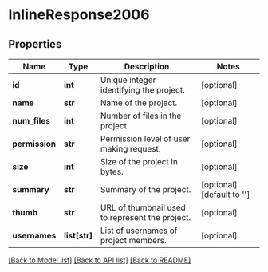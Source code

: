 # InlineResponse2006

## Properties
Name | Type | Description | Notes
------------ | ------------- | ------------- | -------------
**id** | **int** | Unique integer identifying the project. | [optional] 
**name** | **str** | Name of the project. | [optional] 
**num_files** | **int** | Number of files in the project. | [optional] 
**permission** | **str** | Permission level of user making request. | [optional] 
**size** | **int** | Size of the project in bytes. | [optional] 
**summary** | **str** | Summary of the project. | [optional] [default to '']
**thumb** | **str** | URL of thumbnail used to represent the project. | [optional] 
**usernames** | **list[str]** | List of usernames of project members. | [optional] 

[[Back to Model list]](../README.md#documentation-for-models) [[Back to API list]](../README.md#documentation-for-api-endpoints) [[Back to README]](../README.md)

